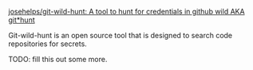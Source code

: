 [josehelps/git-wild-hunt: A tool to hunt for credentials in github wild AKA git*hunt](https://github.com/josehelps/git-wild-hunt)

Git-wild-hunt is an open source tool that is designed to search code repositories for secrets.

TODO: fill this out some more.